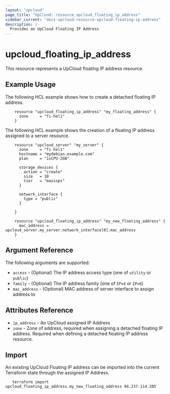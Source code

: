 ```yaml
---
layout: "upcloud"
page_title: "UpCloud: resource_upcloud_floating_ip_address"
sidebar_current: "docs-upcloud-resource-upcloud-floating-ip-address"
description: |-
  Provides an UpCloud Floating IP Address
---
```


# upcloud_floating_ip_address

This resource represents a UpCloud floating IP address resource.


## Example Usage

The following HCL example shows how to create a detached floating IP address.
```hcl
    resource "upcloud_floating_ip_address" "my_floating_address" {
      zone     = "fi-hel1"
    }
```

The following HCL example shows the creation of a floating IP address assigned to a server resource.

```hcl
    resource "upcloud_server" "my_server" {
      zone     = "fi-hel1"
      hostname = "mydebian.example.com"
      plan     = "1xCPU-2GB"
    
      storage_devices {
        action = "create"
        size   = 10
        tier   = "maxiops"
      }
    
      network_interface {
        type = "public"
      }
    
    }
    
    resource "upcloud_floating_ip_address" "my_new_floating_address" {
      mac_address = upcloud_server.my_server.network_interface[0].mac_address
    }
```

## Argument Reference

The following arguments are supported:

* `access` - (Optional) The IP address access type (one of `utility` or `public`)
* `family` - (Optional) The IP address family (one of `IPv4` or `IPv6`)
* `mac_address` - (Optional) MAC address of server interface to assign address to

## Attributes Reference

* `ip_address` - An UpCloud assigned IP Address
* `zone` - Zone of address, required when assigning a detached floating IP address.  Required when defining a detached floating IP address resource.

## Import

An existing UpCloud Floating IP address can be imported into the current Terraform state through the assigned IP Address.

```hcl
   terraform import upcloud_floating_ip_address.my_new_floating_address 94.237.114.205
```